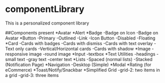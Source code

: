 # componentLibrary
This is a personalized component library

##Components present
 *Avatar
 *Alert
 *Badge
  -Badge on Icon
  -Badge on Avatar
 *Button
  -Primary
  -Outlined
  -Link
  -Icon Button
  -Disabled
  -Floating
*Card
  -Cards with badges
  -Cards with dismiss
  -Cards with text overlay
  -Text only cards
  -Vertical/Horizontal cards
  -Cards with shadow
*Image
  -responsive image
  -round image
*Input
  -textbox
*Text Utilities
  -headings
  -small text
  -gray text
  -center text
*Lists
  -Spaced (normal lists)
  -Stacked (Notification Page)
*Navigation
  -Desktop (Simple)
*Modal
*Rating (for eCommerce)
*Toast/Notify/Snackbar
*Simplified Grid
   -grid-2: two items in a grid
   -grid-3: three items